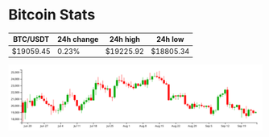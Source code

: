 # Bitcoin Stats

BTC/USDT|24h change|24h high|24h low|
|---|---|---|---|
|$19059.45|0.23%|$19225.92|$18805.34|

<img src="./chart.svg">
